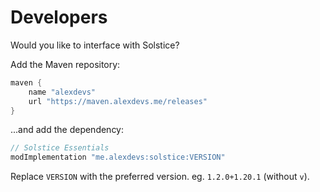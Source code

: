 # Developers

Would you like to interface with Solstice?

Add the Maven repository:

```groovy
maven {
    name "alexdevs"
    url "https://maven.alexdevs.me/releases"
}
```

...and add the dependency:

```groovy
// Solstice Essentials
modImplementation "me.alexdevs:solstice:VERSION"
```

Replace `VERSION` with the preferred version. eg. `1.2.0+1.20.1` (without `v`).
